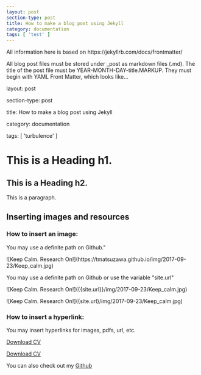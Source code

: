 ```yaml
---
layout: post
section-type: post
title: How to make a blog post using Jekyll
category: documentation
tags: [ 'test' ]
---
```


<p> All information here is based on https://jekyllrb.com/docs/frontmatter/  </p>

<p> All blog post files must be stored under _post as markdown files (.md). The title of the post file must be YEAR-MONTH-DAY-title.MARKUP.
They must begin with YAML Front Matter, which looks like... </p>

<p> layout: post </p>
<p>section-type: post </p>
<p>title: How to make a blog post using Jekyll </p>
<p>category: documentation </p>
<p>tags: [ 'turbulence' ] </p>
</p>



<h1> This is a Heading h1. </h1>
<h2> This is a Heading h2. </h2>
<p> This is a paragraph.</p>

<h2> Inserting images and resources </h2>
<h3> How to insert an image:</h3>
<p> You may use a definite path on Github." </p>
<p> ![Keep Calm. Research On!](https://tmatsuzawa.github.io/img/2017-09-23/Keep_calm.jpg) </p>
<p> You may use a definite path on Github or use the variable "site.url" </p>
<p> ![Keep Calm. Research On!]({{site.url}}/img/2017-09-23/Keep_calm.jpg) </p>
<p> ![Keep Calm. Research On!]({site.url}/img/2017-09-23/Keep_calm.jpg) </p>

<h3>  How to insert a hyperlink:</h3>
<p> You may insert hyperlinks for images, pdfs, url, etc. </p>
<p> <a href="https://tmatsuzawa.github.io/cv/CV_TakumiMatsuzawa.pdf"> Download CV </a></p>
<p>  </p>
<p> <a href="{site.url}/cv/CV_TakumiMatsuzawa.pdf"> Download CV </a></p>
<p> You can also check out my <a href="https://github.com/tmatsuzawa"> Github</a></p>


